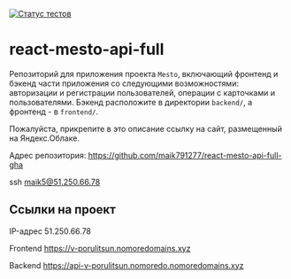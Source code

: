 [![Статус тестов](../../actions/workflows/tests.yml/badge.svg)](../../actions/workflows/tests.yml)

# react-mesto-api-full
Репозиторий для приложения проекта `Mesto`, включающий фронтенд и бэкенд части приложения со следующими возможностями: авторизации и регистрации пользователей, операции с карточками и пользователями. Бэкенд расположите в директории `backend/`, а фронтенд - в `frontend/`. 
  
Пожалуйста, прикрепите в это описание ссылку на сайт, размещенный на Яндекс.Облаке.

Адрес репозитория: https://github.com/maik791277/react-mesto-api-full-gha

ssh maik5@51.250.66.78

## Ссылки на проект

IP-адрес 51.250.66.78

Frontend https://v-porulitsun.nomoredomains.xyz

Backend https://api-v-porulitsun.nomoredo.nomoredomains.xyz
